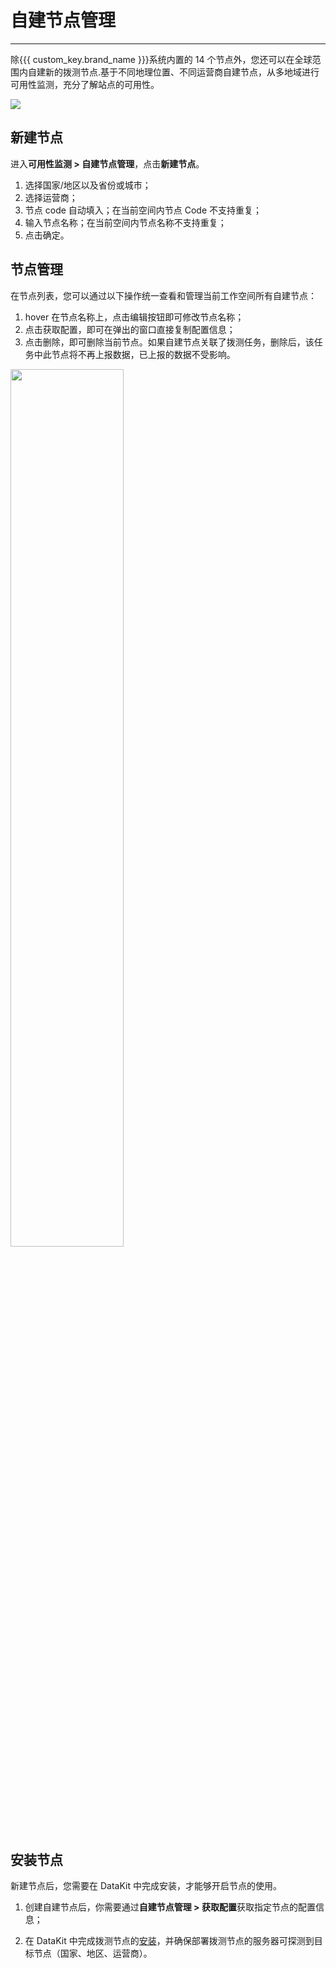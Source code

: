 # 自建节点管理
---


除{{{ custom_key.brand_name }}}系统内置的 14 个节点外，您还可以在全球范围内自建新的拨测节点.基于不同地理位置、不同运营商自建节点，从多地域进行可用性监测，充分了解站点的可用性。

![](img/image_2.png)

## 新建节点

进入**可用性监测 > 自建节点管理**，点击**新建节点**。

1. 选择国家/地区以及省份或城市；
2. 选择运营商；
3. 节点 code 自动填入；在当前空间内节点 Code 不支持重复；  
4. 输入节点名称；在当前空间内节点名称不支持重复；
5. 点击确定。 


## 节点管理

在节点列表，您可以通过以下操作统一查看和管理当前工作空间所有自建节点：

1. hover 在节点名称上，点击编辑按钮即可修改节点名称；  
2. 点击获取配置，即可在弹出的窗口直接复制配置信息；
3. 点击删除，即可删除当前节点。如果自建节点关联了拨测任务，删除后，该任务中此节点将不再上报数据，已上报的数据不受影响。

<img src="../img/node-delete.png" width="60%" >


## 安装节点

新建节点后，您需要在 DataKit 中完成安装，才能够开启节点的使用。

1. 创建自建节点后，你需要通过**自建节点管理 > 获取配置**获取指定节点的配置信息；  

2. 在 DataKit 中完成拨测节点的[安装](../integrations/dialtesting.md)，并确保部署拨测节点的服务器可探测到目标节点（国家、地区、运营商）。


